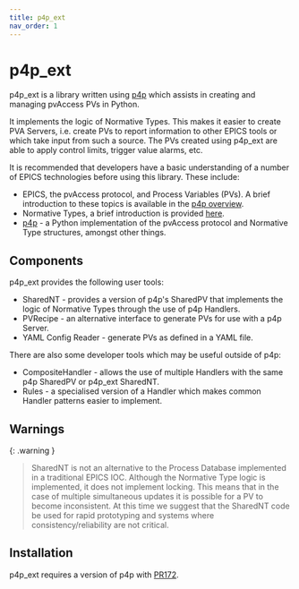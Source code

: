 ```yaml
---
title: p4p_ext
nav_order: 1
---
```


# p4p_ext
p4p_ext is a library written using [p4p](https://epics-base.github.io/p4p/) which assists in creating and managing pvAccess PVs in Python.

It implements the logic of Normative Types. This makes it easier to create PVA Servers, i.e. create PVs to report information to other EPICS tools or which take input from such a source. The PVs created using p4p_ext are able to apply control limits, trigger value alarms, etc.

It is recommended that developers have a basic understanding of a number of EPICS technologies before using this library. These include:
* EPICS, the pvAccess protocol, and Process Variables (PVs). A brief introduction to these topics is available in the [p4p overview](https://epics-base.github.io/p4p/overview.html).
* Normative Types, a brief introduction is provided [here](normative_type).
* [p4p](https://epics-base.github.io/p4p/index.html) - a Python implementation of the pvAccess protocol and Normative Type structures, amongst other things.

## Components 
p4p_ext provides the following user tools:

* SharedNT - provides a version of p4p's SharedPV that implements the logic of Normative Types through the use of p4p Handlers.
* PVRecipe - an alternative interface to generate PVs for use with a p4p Server.
* YAML Config Reader - generate PVs as defined in a YAML file. 

There are also some developer tools which may be useful outside of p4p:

* CompositeHandler - allows the use of multiple Handlers with the same p4p SharedPV or p4p_ext SharedNT.
* Rules - a specialised version of a Handler which makes common Handler patterns easier to implement.

## Warnings 
{: .warning }
> SharedNT is not an alternative to the Process Database implemented in a traditional EPICS IOC. Although the Normative Type logic is implemented, it does not implement locking. This means that in the case of multiple simultaneous updates it is possible for a PV to become inconsistent. At this time we suggest that the SharedNT code be used for rapid prototyping and systems where consistency/reliability are not critical.

## Installation
p4p_ext requires a version of p4p with [PR172](https://github.com/epics-base/p4p/pull/172). 